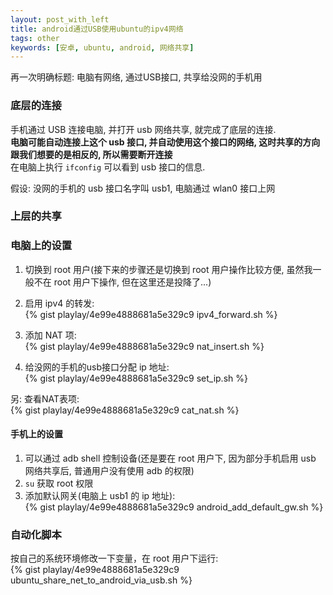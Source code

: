 ```yaml
---
layout: post_with_left
title: android通过USB使用ubuntu的ipv4网络
tags: other
keywords: [安卓, ubuntu, android, 网络共享]
---
```

再一次明确标题: 电脑有网络, 通过USB接口, 共享给没网的手机用


### 底层的连接

手机通过 USB 连接电脑, 并打开 usb 网络共享, 就完成了底层的连接.    
**电脑可能自动连接上这个 usb 接口, 并自动使用这个接口的网络, 这时共享的方向跟我们想要的是相反的, 所以需要断开连接**    
在电脑上执行 `ifconfig` 可以看到 usb 接口的信息.    
    
假设: 没网的手机的 usb 接口名字叫 usb1, 电脑通过 wlan0 接口上网     


### 上层的共享

### 电脑上的设置
1. 切换到 root 用户(接下来的步骤还是切换到 root 用户操作比较方便, 虽然我一般不在 root 用户下操作, 但在这里还是投降了...)    

2. 启用 ipv4 的转发:     
{% gist playlay/4e99e4888681a5e329c9 ipv4_forward.sh %}

3. 添加 NAT 项:    
{% gist playlay/4e99e4888681a5e329c9 nat_insert.sh %}

4. 给没网的手机的usb接口分配 ip 地址:    
{% gist playlay/4e99e4888681a5e329c9 set_ip.sh %}

另: 查看NAT表项:    
{% gist playlay/4e99e4888681a5e329c9 cat_nat.sh %}

#### 手机上的设置
1. 可以通过 adb shell 控制设备(还是要在 root 用户下, 因为部分手机启用 usb 网络共享后, 普通用户没有使用 adb 的权限)    
2. `su` 获取 root 权限
3. 添加默认网关(电脑上 usb1 的 ip 地址):    
{% gist playlay/4e99e4888681a5e329c9 android_add_default_gw.sh %}


### 自动化脚本
按自己的系统环境修改一下变量，在 root 用户下运行:    
{% gist playlay/4e99e4888681a5e329c9 ubuntu_share_net_to_android_via_usb.sh %}

